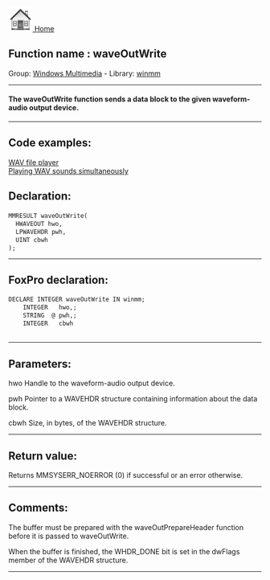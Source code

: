 [<img src="../../images/home.png"> Home ](https://github.com/VFPX/Win32API)  

## Function name : waveOutWrite
Group: [Windows Multimedia](../../functions_group.md#Windows_Multimedia)  -  Library: [winmm](../../Libraries.md#winmm)  
***  


#### The waveOutWrite function sends a data block to the given waveform-audio output device.
***  


## Code examples:
[WAV file player](../../samples/sample_417.md)  
[Playing WAV sounds simultaneously](../../samples/sample_523.md)  

## Declaration:
```foxpro  
MMRESULT waveOutWrite(
  HWAVEOUT hwo,
  LPWAVEHDR pwh,
  UINT cbwh
);  
```  
***  


## FoxPro declaration:
```foxpro  
DECLARE INTEGER waveOutWrite IN winmm;
	INTEGER   hwo,;
	STRING  @ pwh,;
	INTEGER   cbwh
  
```  
***  


## Parameters:
hwo 
Handle to the waveform-audio output device. 

pwh 
Pointer to a WAVEHDR structure containing information about the data block. 

cbwh 
Size, in bytes, of the WAVEHDR structure.   
***  


## Return value:
Returns MMSYSERR_NOERROR (0) if successful or an error otherwise.  
***  


## Comments:
The buffer must be prepared with the waveOutPrepareHeader function before it is passed to waveOutWrite.  
  
When the buffer is finished, the WHDR_DONE bit is set in the dwFlags member of the WAVEHDR structure.  
  
***  

